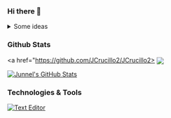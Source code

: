 ### Hi there 👋

<details>
  <summary>Some ideas</summary>
  - 🔭 I’m currently working on ...
  - 🌱 I’m currently learning ...
  - 👯 I’m looking to collaborate on ...
  - 🤔 I’m looking for help with ...
  - 💬 Ask me about ...
  - 📫 How to reach me: ...
  - 😄 Pronouns: ...
  - ⚡ Fun fact: ...
</details>

### Github Stats

<a href="https://github.com/JCrucillo2/JCrucillo2>
  <img align="center" src="https://github-readme-stats.vercel.app/api/top-langs/?username=JCrucillo2&hide=java,html,tex&title_color=ffffff&text_color=c9cacc&icon_color=2bbc8a&bg_color=1d1f21" />
</a>

<a href="https://github.com/JCrucillo2/JCrucillo2">
  <img align="center" src="https://github-readme-stats.vercel.app/api?username=JCrucillo2&show_icons=true&line_height=27&count_private=true&title_color=ffffff&text_color=c9cacc&icon_color=2bbc8a&bg_color=1d1f21" alt="Junnel's GitHub Stats" />
</a>

### Technologies & Tools

[![Text Editor](https://img.shields.io/badge/Editor-VS%20Code-blue?style=for-the-badge&logo=visualstudiocode)](https://code.visualstudio.com)

<!--
**JCrucillo2/JCrucillo2** is a ✨ _special_ ✨ repository because its `README.md` (this file) appears on your GitHub profile.

Here are some ideas to get you started:

- 🔭 I’m currently working on ...
- 🌱 I’m currently learning ...
- 👯 I’m looking to collaborate on ...
- 🤔 I’m looking for help with ...
- 💬 Ask me about ...
- 📫 How to reach me: ...
- 😄 Pronouns: ...
- ⚡ Fun fact: ...
-->
